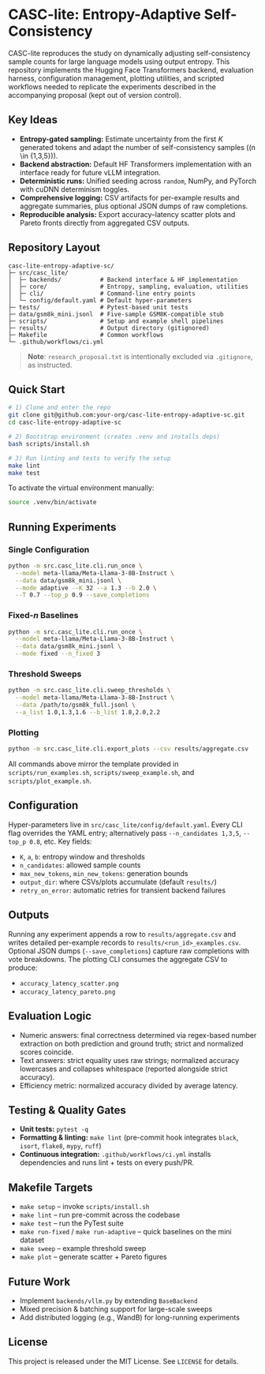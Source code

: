# CASC-lite: Entropy-Adaptive Self-Consistency

CASC-lite reproduces the study on dynamically adjusting self-consistency sample counts for large language models using output entropy. This repository implements the Hugging Face Transformers backend, evaluation harness, configuration management, plotting utilities, and scripted workflows needed to replicate the experiments described in the accompanying proposal (kept out of version control).

## Key Ideas
- **Entropy-gated sampling:** Estimate uncertainty from the first *K* generated tokens and adapt the number of self-consistency samples (\(n \in \{1,3,5\}\)).
- **Backend abstraction:** Default HF Transformers implementation with an interface ready for future vLLM integration.
- **Deterministic runs:** Unified seeding across `random`, NumPy, and PyTorch with cuDNN determinism toggles.
- **Comprehensive logging:** CSV artifacts for per-example results and aggregate summaries, plus optional JSON dumps of raw completions.
- **Reproducible analysis:** Export accuracy–latency scatter plots and Pareto fronts directly from aggregated CSV outputs.

## Repository Layout
```
casc-lite-entropy-adaptive-sc/
├─ src/casc_lite/
│  ├─ backends/           # Backend interface & HF implementation
│  ├─ core/               # Entropy, sampling, evaluation, utilities
│  ├─ cli/                # Command-line entry points
│  └─ config/default.yaml # Default hyper-parameters
├─ tests/                 # Pytest-based unit tests
├─ data/gsm8k_mini.jsonl  # Five-sample GSM8K-compatible stub
├─ scripts/               # Setup and example shell pipelines
├─ results/               # Output directory (gitignored)
├─ Makefile               # Common workflows
└─ .github/workflows/ci.yml
```

> **Note**: `research_proposal.txt` is intentionally excluded via `.gitignore`, as instructed.

## Quick Start
```bash
# 1) Clone and enter the repo
git clone git@github.com:your-org/casc-lite-entropy-adaptive-sc.git
cd casc-lite-entropy-adaptive-sc

# 2) Bootstrap environment (creates .venv and installs deps)
bash scripts/install.sh

# 3) Run linting and tests to verify the setup
make lint
make test
```

To activate the virtual environment manually:
```bash
source .venv/bin/activate
```

## Running Experiments
### Single Configuration
```bash
python -m src.casc_lite.cli.run_once \
  --model meta-llama/Meta-Llama-3-8B-Instruct \
  --data data/gsm8k_mini.jsonl \
  --mode adaptive --K 32 --a 1.3 --b 2.0 \
  --T 0.7 --top_p 0.9 --save_completions
```

### Fixed-*n* Baselines
```bash
python -m src.casc_lite.cli.run_once \
  --model meta-llama/Meta-Llama-3-8B-Instruct \
  --data data/gsm8k_mini.jsonl \
  --mode fixed --n_fixed 3
```

### Threshold Sweeps
```bash
python -m src.casc_lite.cli.sweep_thresholds \
  --model meta-llama/Meta-Llama-3-8B-Instruct \
  --data /path/to/gsm8k_full.jsonl \
  --a_list 1.0,1.3,1.6 --b_list 1.8,2.0,2.2
```

### Plotting
```bash
python -m src.casc_lite.cli.export_plots --csv results/aggregate.csv
```

All commands above mirror the template provided in `scripts/run_examples.sh`, `scripts/sweep_example.sh`, and `scripts/plot_example.sh`.

## Configuration
Hyper-parameters live in `src/casc_lite/config/default.yaml`. Every CLI flag overrides the YAML entry; alternatively pass `--n_candidates 1,3,5`, `--top_p 0.8`, etc. Key fields:
- `K`, `a`, `b`: entropy window and thresholds
- `n_candidates`: allowed sample counts
- `max_new_tokens`, `min_new_tokens`: generation bounds
- `output_dir`: where CSVs/plots accumulate (default `results/`)
- `retry_on_error`: automatic retries for transient backend failures

## Outputs
Running any experiment appends a row to `results/aggregate.csv` and writes detailed per-example records to `results/<run_id>_examples.csv`. Optional JSON dumps (`--save_completions`) capture raw completions with vote breakdowns. The plotting CLI consumes the aggregate CSV to produce:
- `accuracy_latency_scatter.png`
- `accuracy_latency_pareto.png`

## Evaluation Logic
- Numeric answers: final correctness determined via regex-based number extraction on both prediction and ground truth; strict and normalized scores coincide.
- Text answers: strict equality uses raw strings; normalized accuracy lowercases and collapses whitespace (reported alongside strict accuracy).
- Efficiency metric: normalized accuracy divided by average latency.

## Testing & Quality Gates
- **Unit tests:** `pytest -q`
- **Formatting & linting:** `make lint` (pre-commit hook integrates `black`, `isort`, `flake8`, `mypy`, `ruff`)
- **Continuous integration:** `.github/workflows/ci.yml` installs dependencies and runs lint + tests on every push/PR.

## Makefile Targets
- `make setup` – invoke `scripts/install.sh`
- `make lint` – run pre-commit across the codebase
- `make test` – run the PyTest suite
- `make run-fixed` / `make run-adaptive` – quick baselines on the mini dataset
- `make sweep` – example threshold sweep
- `make plot` – generate scatter + Pareto figures

## Future Work
- Implement `backends/vllm.py` by extending `BaseBackend`
- Mixed precision & batching support for large-scale sweeps
- Add distributed logging (e.g., WandB) for long-running experiments

## License
This project is released under the MIT License. See `LICENSE` for details.
